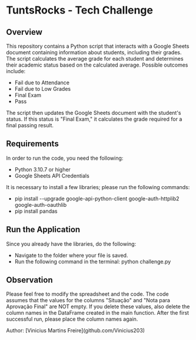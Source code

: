 <h1>TuntsRocks - Tech Challenge</h1>

<h2>Overview</h2>
<p>This repository contains a Python script that interacts with a Google Sheets document containing information about students, including their grades. 
  The script calculates the average grade for each student and determines their academic status based on the calculated average. Possible outcomes include:
  <ul>
    <li>Fail due to Attendance</li>
    <li>Fail due to Low Grades</li>
    <li>Final Exam</li>
    <li>Pass</li>
  </ul>
  The script then updates the Google Sheets document with the student's status. If this status is "Final Exam," it calculates the grade required for a final 
  passing result.</p>

<h2>Requirements</h2>
<p>In order to run the code, you need the following:</p>
<ul>
  <li>Python 3.10.7 or higher </li>
  <li>Google Sheets API Credentials</li>
</ul>
<p>It is necessary to install a few libraries; please run the following commands:</p>
<ul>
  <li>pip install --upgrade google-api-python-client google-auth-httplib2 google-auth-oauthlib</li>
  <li>pip install pandas</li>
</ul>

<h2>Run the Application</h2>
<p>Since you already have the libraries, do the following:</p>
<ul>
  <li>Navigate to the folder where your file is saved.</li>
  <li>Run the following command in the terminal: python challenge.py</li>
</ul>

<h2>Observation</h2>
<p>Please feel free to modify the spreadsheet and the code. The code assumes that the values for the columns "Situação" and "Nota para Aprovação Final"
  are NOT empty. If you delete these values, also delete the column names in the DataFrame created in the main function. After the first successful run, please place the column
  names again.</p>

<p>Author: [Vinicius Martins Freire](github.com/Vinicius203)</p>

